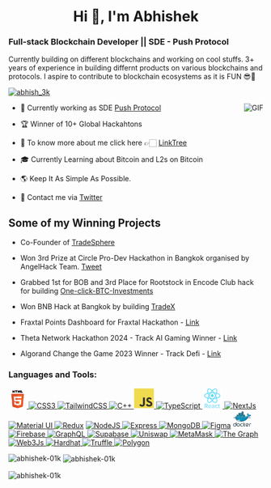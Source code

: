 <h1 align="center">Hi 👋, I'm Abhishek </h1>
<h3>Full-stack Blockchain Developer || SDE - Push Protocol </h3>
<p>Currently building on different blockchains and working on cool stuffs. 3+ years of experience in building differnt products on various blockchains and protocols. I aspire to contribute to blockchain ecosystems as it is FUN 😎🫡</p>


<p align="left"> <a href="https://twitter.com/abhish_3k" target="blank"><img src="https://img.shields.io/twitter/follow/abhish_3k?logo=twitter&style=for-the-badge" alt="abhish_3k" /></a> </p>
  <img align="right" alt="GIF" src="https://i.pinimg.com/originals/e4/26/70/e426702edf874b181aced1e2fa5c6cde.gif" height='240px'/>

- 🔭 Currently working as SDE [Push Protocol](https://push.org/)

- 🏆 Winner of 10+ Global Hackahtons

- 🫣 To know more about me click here 👉🏻  [LinkTree](https://linktr.ee/abhish3k_01)

- 🎓 Currently Learning about Bitcoin and L2s on Bitcoin

- 🌎 Keep It As Simple As Possible.

- 🤝 Contact me via [Twitter](https://twitter.com/abhish_3k)


<h2>Some of my Winning Projects</h2>

 - Co-Founder of [TradeSphere](https://ethglobal.com/showcase/tradesphere-5vdrw)

 - Won 3rd Prize at Circle Pro-Dev Hackathon in Bangkok organised by AngelHack Team. [Tweet](https://twitter.com/AngelHack/status/1858734010081702227)

 - Grabbed 1st for BOB and 3rd Place for Rootstock in Encode Club hack for building [One-click-BTC-Investments](https://github.com/kamalbuilds/One-click-BTC-Investments)

 - Won BNB Hack at Bangkok by building [TradeX](https://github.com/kamalbuilds/BNB-Trading-Aggregator)

 - Fraxtal Points Dashboard for Fraxtal Hackathon - [Link](https://dorahacks.io/buidl/13959)

 - Theta Network Hackathon 2024 -  Track AI Gaming Winner - [Link](https://devpost.com/software/genai-gaming-nfts)

 - Algorand Change the Game 2023 Winner - Track Defi -  [Link](https://dorahacks.io/buidl/8000)

<h3 align="left">Languages and Tools:</h3>
<p align="left">

<a href="https://www.w3schools.com/html/" target="_blank" rel="noreferrer">
<img src="https://raw.githubusercontent.com/devicons/devicon/master/icons/html5/html5-original-wordmark.svg" width="36" height="36" alt="HTML5" />
</a>
<a href="https://www.w3.org/TR/CSS/#css" target="_blank" rel="noreferrer">
<img src="https://raw.githubusercontent.com/danielcranney/readme-generator/main/public/icons/skills/css3-colored.svg" width="36" height="36" alt="CSS3" />
</a>
<a href="https://tailwindcss.com/" target="_blank" rel="noreferrer">
  <img src="https://raw.githubusercontent.com/danielcranney/readme-generator/main/public/icons/skills/tailwindcss-colored.svg" width="36" height="36" alt="TailwindCSS" />
</a>
 <a href="https://docs.microsoft.com/en-us/cpp/?view=msvc-170" target="_blank" rel="noreferrer">
   <img src="https://raw.githubusercontent.com/danielcranney/readme-generator/main/public/icons/skills/cplusplus-colored.svg" width="36" height="36" alt="C++" />

<a href="https://developer.mozilla.org/en-US/docs/Web/JavaScript" target="_blank" rel="noreferrer"> 
    <img src="https://raw.githubusercontent.com/devicons/devicon/master/icons/javascript/javascript-original.svg" alt="javascript" width="40" height="40"/> </a> 
<a href="https://www.typescriptlang.org/" target="_blank" rel="noreferrer">
  <img src="https://raw.githubusercontent.com/danielcranney/readme-generator/main/public/icons/skills/typescript-colored.svg" width="36" height="36" alt="TypeScript" />
</a>
<a href="https://reactjs.org/" target="_blank" rel="noreferrer"> 
  <img src="https://raw.githubusercontent.com/devicons/devicon/master/icons/react/react-original-wordmark.svg" alt="react" width="40" height="40"/> 
</a> 
<a href="https://nextjs.org/docs" target="_blank" rel="noreferrer">
    <img src="https://raw.githubusercontent.com/danielcranney/readme-generator/main/public/icons/skills/nextjs-colored-dark.svg" width="36" height="36" alt="NextJs" />
</a>
<a href="https://mui.com/" target="_blank" rel="noreferrer">
  <img src="https://raw.githubusercontent.com/danielcranney/readme-generator/main/public/icons/skills/materialui-colored.svg" width="36" height="36" alt="Material UI" />
</a>
<a href="https://redux.js.org/" target="_blank" rel="noreferrer">
  <img src="https://raw.githubusercontent.com/danielcranney/readme-generator/main/public/icons/skills/redux-colored.svg" width="36" height="36" alt="Redux" /></a>
<a href="https://nodejs.org/en/" target="_blank" rel="noreferrer">
  <img src="https://raw.githubusercontent.com/danielcranney/readme-generator/main/public/icons/skills/nodejs-colored.svg" width="36" height="36" alt="NodeJS" />
</a>
<a href="https://expressjs.com/" target="_blank" rel="noreferrer">
  <img src="https://raw.githubusercontent.com/danielcranney/readme-generator/main/public/icons/skills/express-colored-dark.svg" width="36" height="36" alt="Express" />
</a>
<a href="https://www.mongodb.com/" target="_blank" rel="noreferrer">
  <img src="https://raw.githubusercontent.com/danielcranney/readme-generator/main/public/icons/skills/mongodb-colored.svg" width="36" height="36" alt="MongoDB" />
</a>
<a href="https://www.figma.com/" target="_blank" rel="noreferrer">
  <img src="https://raw.githubusercontent.com/danielcranney/readme-generator/main/public/icons/skills/figma-colored.svg" width="36" height="36" alt="Figma" /></a>
   <a href="https://www.docker.com/" target="_blank" rel="noreferrer">
   <img src="https://raw.githubusercontent.com/devicons/devicon/master/icons/docker/docker-original-wordmark.svg" width="36" height="36" alt="docker />
 </a>
<a href="https://firebase.google.com/" target="_blank" rel="noreferrer">
  <img src="https://raw.githubusercontent.com/danielcranney/readme-generator/main/public/icons/skills/firebase-colored.svg" width="36" height="36" alt="Firebase" />
</a>
<a href="https://graphql.org/" target="_blank" rel="noreferrer">
  <img src="https://raw.githubusercontent.com/danielcranney/readme-generator/main/public/icons/skills/graphql-colored.svg" width="36" height="36" alt="GraphQL" />
</a>
<a href="https://supabase.io/" target="_blank" rel="noreferrer">
  <img src="https://raw.githubusercontent.com/danielcranney/readme-generator/main/public/icons/skills/supabase-colored.svg" width="36" height="36" alt="Supabase" />
</a>
<a href="https://uniswap.org/" target="_blank" rel="noreferrer">
  <img src="https://raw.githubusercontent.com/danielcranney/readme-generator/main/public/icons/skills/uniswap-colored.svg" width="36" height="36" alt="Uniswap" />
</a>
<a href="https://metamask.io/" target="_blank" rel="noreferrer">
  <img src="https://raw.githubusercontent.com/danielcranney/readme-generator/main/public/icons/skills/metamask-colored.svg" width="36" height="36" alt="MetaMask" />
</a>
<a href="https://thegraph.com/en/" target="_blank" rel="noreferrer">
  <img src="https://raw.githubusercontent.com/danielcranney/readme-generator/main/public/icons/skills/the-graph-colored.svg" width="36" height="36" alt="The Graph" />
</a>
<a href="https://web3js.readthedocs.io/en/v1.7.1/#" target="_blank" rel="noreferrer">
  <img src="https://raw.githubusercontent.com/danielcranney/readme-generator/main/public/icons/skills/web3js-colored.svg" width="36" height="36" alt="Web3Js" />
</a>
<a href="https://hardhat.org/" target="_blank" rel="noreferrer">
  <img src="https://raw.githubusercontent.com/danielcranney/readme-generator/main/public/icons/skills/hardhat-colored.svg" width="36" height="36" alt="Hardhat" />
</a>
<a href="https://trufflesuite.com" target="_blank" rel="noreferrer">
  <img src="https://raw.githubusercontent.com/danielcranney/readme-generator/main/public/icons/skills/truffle-colored.svg" width="36" height="36" alt="Truffle" />
</a>
<a href="https://polygon.technology/" target="_blank" rel="noreferrer">
  <img src="https://raw.githubusercontent.com/danielcranney/readme-generator/main/public/icons/skills/polygon-colored.svg" width="36" height="36" alt="Polygon" />
</a>

</p>


<p><img align="left" src="https://github-readme-stats.vercel.app/api/top-langs?username=abhishek-01k&show_icons=true&locale=en&layout=compact" alt="abhishek-01k" /></p>

<p>&nbsp;<img align="center" src="https://github-readme-stats.vercel.app/api?username=abhishek-01k&show_icons=true&locale=en" alt="abhishek-01k" /></p>

<p><img align="center" src="https://github-readme-streak-stats.herokuapp.com/?user=abhishek-01k&" alt="abhishek-01k" /></p>
